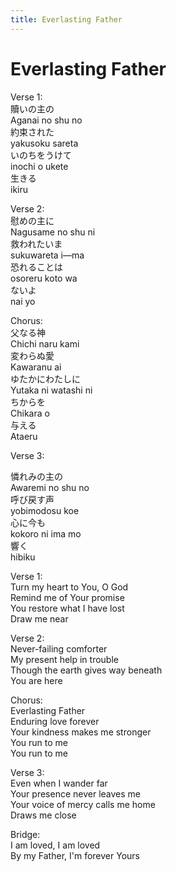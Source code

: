 ```yaml
---
title: Everlasting Father
---
```

# Everlasting Father  

Verse 1:  
贖いの主の  
Aganai no shu no  
約束された  
yakusoku sareta  
いのちをうけて  
inochi o ukete  
生きる  
ikiru  

Verse 2:  
慰めの主に  
Nagusame no shu ni  
救われたいま  
sukuwareta i—ma  
恐れることは  
osoreru koto wa  
ないよ  
nai yo    

Chorus:    
父なる神  
Chichi naru kami  
変わらぬ愛  
Kawaranu ai  
ゆたかにわたしに  
Yutaka ni watashi ni  
ちからを  
Chikara o  
与える  
Ataeru  

Verse 3:  

憐れみの主の  
Awaremi no shu no  
呼び戻す声  
yobimodosu koe  
心に今も  
kokoro ni ima mo  
響く  
hibiku    

Verse 1:  
Turn my heart to You, O God  
Remind me of Your promise  
You restore what I have lost  
Draw me near  

Verse 2:  
Never-failing comforter  
My present help in trouble  
Though the earth gives way beneath  
You are here  

Chorus:  
Everlasting Father  
Enduring love forever  
Your kindness makes me stronger  
You run to me  
You run to me  

Verse 3:  
Even when I wander far  
Your presence never leaves me  
Your voice of mercy calls me home  
Draws me close  

Bridge:  
I am loved, I am loved  
By my Father, I'm forever Yours  
